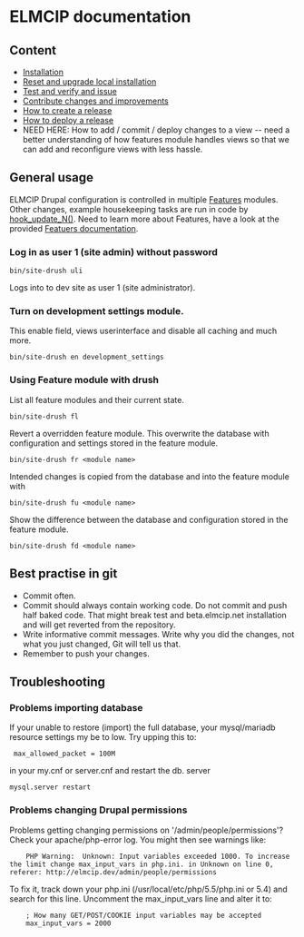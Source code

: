 # ELMCIP documentation

## Content
- [Installation](doc/install.md)
- [Reset and upgrade local installation](doc/reset.md)
- [Test and verify and issue](doc/test_verify.md)
- [Contribute changes and improvements](doc/contrib.md)
- [How to create a release](doc/create_release.md)
- [How to deploy a release](doc/deploy.md)
- NEED HERE: How to add / commit / deploy changes to a view -- need a better understanding of how features module handles views so that we can add and reconfigure views with less hassle.

## General usage
ELMCIP Drupal configuration is controlled in multiple [Features](https://www.drupal.org/project/features) modules. Other changes, example housekeeping tasks are run in code by [hook_update_N()](https://api.drupal.org/api/drupal/modules!system!system.api.php/function/hook_update_N/7). Need to learn more about Features, have a look at the provided [Featuers documentation](https://www.drupal.org/node/580026).

### Log in as user 1 (site admin) without password
    bin/site-drush uli
Logs into to dev site as user 1 (site administrator).

### Turn on development settings module.
This enable field, views userinterface and disable all caching and much more.

    bin/site-drush en development_settings

### Using Feature module with drush
List all feature modules and their current state.

    bin/site-drush fl

Revert a overridden feature module. This overwrite the database with configuration and settings stored in the feature module.

    bin/site-drush fr <module name>

Intended changes is copied from the database and into the feature module with

    bin/site-drush fu <module name>

Show the difference between the database and configuration stored in the feature module.

    bin/site-drush fd <module name>

## Best practise in git

* Commit often.
* Commit should always contain working code. Do not commit and push half baked code. That might break test and beta.elmcip.net installation and will get reverted from the repository.
* Write informative commit messages. Write why you did the changes, not what you just changed, Git will tell us that.
* Remember to push your changes.

## Troubleshooting

### Problems importing database
If your unable to restore (import) the full database, your mysql/mariadb resource settings my be to low. Try upping this to:

     max_allowed_packet = 100M

in your my.cnf or server.cnf and restart the db. server

    mysql.server restart

### Problems changing Drupal permissions
Problems getting changing permissions on '/admin/people/permissions'? Check your apache/php-error log. You might then see warnings like:

        PHP Warning:  Unknown: Input variables exceeded 1000. To increase the limit change max_input_vars in php.ini. in Unknown on line 0, referer: http://elmcip.dev/admin/people/permissions

To fix it, track down your php.ini (/usr/local/etc/php/5.5/php.ini or 5.4) and search for this line. Uncomment the max_input_vars line and alter it to:

        ; How many GET/POST/COOKIE input variables may be accepted
        max_input_vars = 2000

